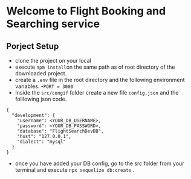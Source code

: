 # Welcome to Flight Booking and Searching service

## Porject Setup
- clone the project on your local 
- execute `npm install`on the same path as of root directory of the downloaded project.
- create a `.env` file in the root directory and the following environment variables.
    -`PORT = 3000`
- Inside the `src/congif` folder create a new file `config.json` and the folllowing json code.

```
{
  "development": {
    "username": <YOUR_DB_USERNAME>,
    "password": <YOUR_DB_PASSWORD>,
    "database": "FlightSearchDevDB",
    "host": "127.0.0.1",
    "dialect": "mysql"
  }
}
```

- once you have added your DB config, go to the src folder from your terminal and execute `npx sequelize db:create` .